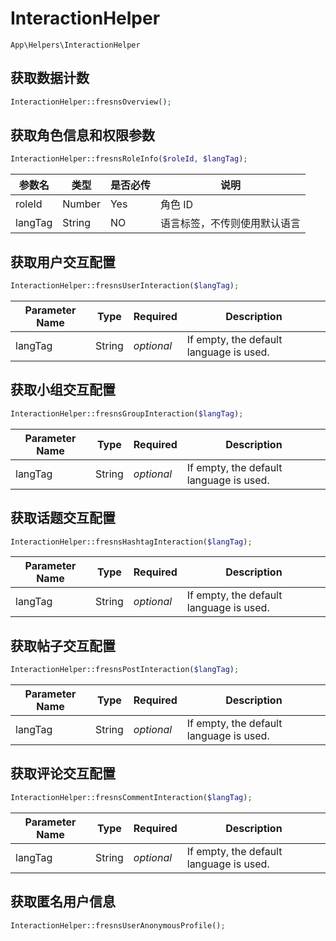 # InteractionHelper

`App\Helpers\InteractionHelper`

## 获取数据计数

```php
InteractionHelper::fresnsOverview();
```

## 获取角色信息和权限参数

```php
InteractionHelper::fresnsRoleInfo($roleId, $langTag);
```
| 参数名 | 类型 | 是否必传 | 说明 |
| --- | --- | --- | --- |
| roleId | Number | Yes | 角色 ID |
| langTag | String | NO | 语言标签，不传则使用默认语言 |

## 获取用户交互配置

```php
InteractionHelper::fresnsUserInteraction($langTag);
```
| Parameter Name | Type | Required | Description |
| --- | --- | --- | --- |
| langTag | String | *optional* | If empty, the default language is used. |

## 获取小组交互配置

```php
InteractionHelper::fresnsGroupInteraction($langTag);
```
| Parameter Name | Type | Required | Description |
| --- | --- | --- | --- |
| langTag | String | *optional* | If empty, the default language is used. |

## 获取话题交互配置

```php
InteractionHelper::fresnsHashtagInteraction($langTag);
```
| Parameter Name | Type | Required | Description |
| --- | --- | --- | --- |
| langTag | String | *optional* | If empty, the default language is used. |

## 获取帖子交互配置

```php
InteractionHelper::fresnsPostInteraction($langTag);
```
| Parameter Name | Type | Required | Description |
| --- | --- | --- | --- |
| langTag | String | *optional* | If empty, the default language is used. |

## 获取评论交互配置

```php
InteractionHelper::fresnsCommentInteraction($langTag);
```
| Parameter Name | Type | Required | Description |
| --- | --- | --- | --- |
| langTag | String | *optional* | If empty, the default language is used. |

## 获取匿名用户信息

```php
InteractionHelper::fresnsUserAnonymousProfile();
```
